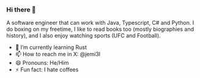 ### Hi there 👋
A software engineer that can work with Java, Typescript, C# and Python. 
I do boxing on my freetime, I like to read books too (mostly biographies and history), and I also enjoy watching sports (UFC and Football).

- 🌱 I’m currently learning Rust
- 📫 How to reach me in X: @jemi3I
- 😄 Pronouns: He/Him
- ⚡ Fun fact: I hate coffees 
